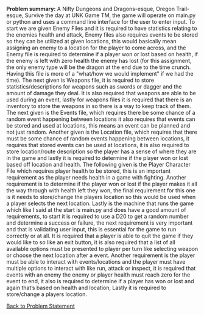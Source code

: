 **Problem summary:** 
A Nifty Dungeons and Dragons-esque, Oregon Trail-esque, Survive the day at UNK Game TM, the game will operate on main.py or python and uses a command line interface for the user to enter input. To start we are given Enemy Files and it is required to have statistics relating to the enemies health and attack, Enemy files also requires events to be stored so they can be utilized at given locations, this would basically mean assigning an enemy to a location for the player to come across, and the Enemy file is required to determine if a player won or  lost based on health, if the enemy is left with zero health the enemy has lost (for this assignment, the only enemy type will be the dragon at the end due to the time crunch. Having this file is more of a "what/how we would implement" if we had the time). The next given is Weapons file, it is required to store statistics/descriptions for weapons such as swords or dagger and the amount of damage they deal. It is also required that weapons are able to be used during an event, lastly for weapons files it is required that there is an inventory to store the weapons in so there is a way to keep track of them. The next given is the Events file, which requires there be some chance of a random event happening between locations it also requires that events can be stored and used at locations, this means an event can be planned and not just random. Another given is the Location file, which requires that there must be some chance of random events happening between locations, it requires that stored events can be used at locations, it is also required to store location/route description so the player has a sense of where they are in the game and lastly it is required to determine if the player won or lost based off location and health. The following given is the Player Character File which requires player health to be stored, this is an important requirement as the player needs health in a game with fighting. Another requirement is to determine if the player won or lost if the player makes it all the way through with health left they won, the final requirement for this one is it needs to store/change the players location so this would be used when a player selects the next location.  Lastly is the machine that runs the game which like I said at the start is main.py and does have a good amount of requirements, to start it is required to use a D20 to get a random number and determine a success or failure, the next requirement is very important and that is validating user input, this is essential for the game to run correctly or at all. It is required that a player is able to quit the game if they would like to so like an exit button, it is also required that a list of all available options must be presented to player per turn like selecting weapon or choose the next location after a event.  Another requirement is the player must be able to interact with events/locations and the player must have multiple options to interact with like run, attack or inspect, it is required that events with an enemy the enemy or player health must reach zero for the event to end, it also is required to determine if a player has won or lost and again that’s based on health and location, Lastly it is required to store/change a players location. 


[Back to Problem Statement](https://github.com/SirRexOfRider/CYBR404-UNK-Oregon-Trail/blob/main/Project/Planning/ProblemStatement.md)
